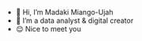 - 👋 Hi, I’m Madaki Miango-Ujah
- 👀 I’m a data analyst & digital creator 
- 😌 Nice to meet you

<!---
madakimiango01/madakimiango01 is a ✨ special ✨ repository because its `README.md` (this file) appears on your GitHub profile.
You can click the Preview link to take a look at your changes.
--->
